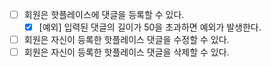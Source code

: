 * [ ] 회원은 핫플레이스에 댓글을 등록할 수 있다.
    * [x] [예외] 입력된 댓글의 길이가 50을 초과하면 예외가 발생한다.
* [ ] 회원은 자신이 등록한 핫플레이스 댓글을 수정할 수 있다.
* [ ] 회원은 자신이 등록한 핫플레이스 댓글을 삭제할 수 있다.